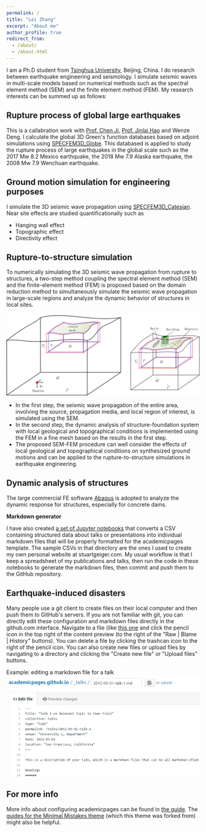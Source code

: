 ```yaml
---
permalink: /
title: "Lei Zhang"
excerpt: "About me"
author_profile: true
redirect_from: 
  - /about/
  - /about.html
---
```


I am a Ph.D student from [Tsinghua University](https://www.tsinghua.edu.cn/en/), Beijing, China. I do research between earthquake engineering and seismology. I simulate seismic waves in multi-scale models based on numerical methods such as the spectral element method (SEM) and the finite element method (FEM). My research interests can be summed up as follows: 

Rupture process of global large earthquakes
------
This is a callabration work with [Prof. Chen Ji](https://www.geol.ucsb.edu/people/chen-ji), [Prof. Jinlai Hao](http://sourcedb.igg.cas.cn/cn/zjrck/fyjy/201502/t20150210_4311909.html) and Wenze Deng. I calculate the global 3D Green's function databases based on adjoint simulations using [SPECFEM3D_Globe](https://geodynamics.org/cig/software/specfem3d_globe/). This databased is applied to study the rupture process of large earthquakes in the global scale such as the 2017 Mw 8.2 Mexico earthquake, the 2018 Mw 7.9 Alaska earthquake, the 2008 Mw 7.9 Wenchuan earthquake.

Ground motion simulation for engineering purposes
------
I simulate the 3D seismic wave propagation using [SPECFEM3D_Catesian](https://github.com/geodynamics/specfem3d). Near site effects are studied quantificationally such as
* Hanging wall effect
* Topographic effect
* Directivity effect

Rupture-to-structure simulation
------
To numerically simulating the 3D seismic wave propagation from rupture to structures, a two-step method coupling the spectral element method (SEM) and the finite-element method (FEM) is proposed based on the domain reduction method to simultaneously simulate the seismic wave propagation in large-scale regions and analyze the dynamic behavior of structures in local sites. 

![Schematic of the proposed SEM-FEM procedure](/images/DRM-Figure1.png)

* In the first step, the seismic wave propagation of the entire area, involving the source, propagation media, and local region of interest, is simulated using the SEM. 
* In the second step, the dynamic analysis of structure-foundation system with local geological and topographical conditions is implemented using the FEM in a fine mesh based on the results in the first step. 
* The proposed SEM-FEM procedure can well consider the effects of local geological and topographical conditions on synthesized ground motions and can be applied to the rupture-to-structure simulations in earthquake engineering.

Dynamic analysis of structures
------
The large commercial FE software [Abaqus](https://www.3ds.com/products-services/simulia/products/abaqus/) is adopted to analyze the dynamic response for structures, especially for concrete dams.

**Markdown generator**

I have also created [a set of Jupyter notebooks](https://github.com/academicpages/academicpages.github.io/tree/master/markdown_generator
) that converts a CSV containing structured data about talks or presentations into individual markdown files that will be properly formatted for the academicpages template. The sample CSVs in that directory are the ones I used to create my own personal website at stuartgeiger.com. My usual workflow is that I keep a spreadsheet of my publications and talks, then run the code in these notebooks to generate the markdown files, then commit and push them to the GitHub repository.

Earthquake-induced disasters
------
Many people use a git client to create files on their local computer and then push them to GitHub's servers. If you are not familiar with git, you can directly edit these configuration and markdown files directly in the github.com interface. Navigate to a file (like [this one](https://github.com/academicpages/academicpages.github.io/blob/master/_talks/2012-03-01-talk-1.md) and click the pencil icon in the top right of the content preview (to the right of the "Raw | Blame | History" buttons). You can delete a file by clicking the trashcan icon to the right of the pencil icon. You can also create new files or upload files by navigating to a directory and clicking the "Create new file" or "Upload files" buttons. 

Example: editing a markdown file for a talk
![Editing a markdown file for a talk](/images/editing-talk.png)

For more info
------
More info about configuring academicpages can be found in [the guide](https://academicpages.github.io/markdown/). The [guides for the Minimal Mistakes theme](https://mmistakes.github.io/minimal-mistakes/docs/configuration/) (which this theme was forked from) might also be helpful.
